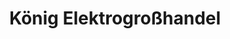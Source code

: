 ---
title: "König Elektrogroßhandel"
url: /naumburg-saale/koenig-elektrogrosshandel/
shop: Elektrisch
---